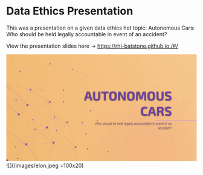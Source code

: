 # Data Ethics Presentation

This was a presentation on a given data ethics hot topic: 
  Autonomous Cars: Who should be held legally accountable in event of an accident?

View the presentation slides here -> https://rhi-batstone.github.io./#/

![](/images/slide1.png) ![](/images/elon.jpeg =100x20)
